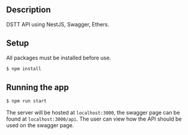 ## Description

DSTT API using NestJS, Swagger, Ethers.

## Setup

All packages must be installed before use.

```bash
$ npm install
```

## Running the app

```bash
$ npm run start
```

The server will be hosted at ```localhost:3000```, the swagger page can be found at ```localhost:3000/api```. The user can view how the API should be used on the swagger page.
